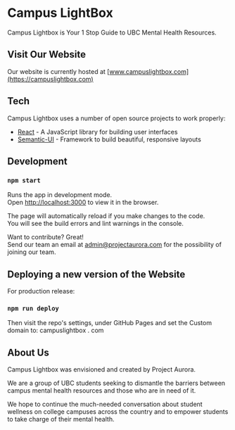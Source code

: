# Campus LightBox

Campus Lightbox is Your 1 Stop Guide to UBC Mental Health Resources.


## Visit Our Website

Our website is currently hosted at [www.campuslightbox.com](https://campuslightbox.com)

## Tech

Campus Lightbox uses a number of open source projects to work properly:

* [React] - A JavaScript library for building user interfaces
* [Semantic-UI] - Framework to build beautiful, responsive layouts



## Development
### `npm start`

Runs the app in development mode.<br>
Open [http://localhost:3000](http://localhost:3000) to view it in the browser.

The page will automatically reload if you make changes to the code.<br>
You will see the build errors and lint warnings in the console.

Want to contribute? Great!<br>
Send our team an email at [admin@projectaurora.com](mailto:admin@projectaurora.com) for the possibility of joining our team.

## Deploying a new version of the Website
For production release:
### `npm run deploy`

Then visit the repo's settings, under GitHub Pages and set the Custom domain to: campuslightbox . com
   
## About Us
Campus Lightbox was envisioned and created by Project Aurora.

We are a group of UBC students seeking to dismantle the barriers between
campus mental health resources and those who are in need of it.

We hope to continue the much-­needed conversation about student wellness
on college campuses across the country and to empower students to take charge of their mental health.

[//]: # (These are reference links used in the body of this note and get stripped out when the markdown processor does its job. There is no need to format nicely because it shouldn't be seen. Thanks SO - 
http://stackoverflow.com/questions/4823468/store-comments-in-markdown-syntax)


   [React]: <https://reactjs.org/>
   [Semantic-UI]: <https://react.semantic-ui.com/>
   

